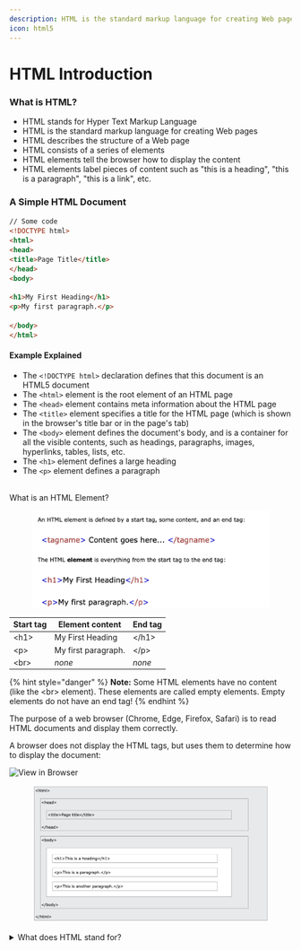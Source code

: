 ```yaml
---
description: HTML is the standard markup language for creating Web pages.
icon: html5
---
```


# HTML Introduction

### What is HTML?

* HTML stands for Hyper Text Markup Language
* HTML is the standard markup language for creating Web pages
* HTML describes the structure of a Web page
* HTML consists of a series of elements
* HTML elements tell the browser how to display the content
* HTML elements label pieces of content such as "this is a heading", "this is a paragraph", "this is a link", etc.

### A Simple HTML Document

```html
// Some code
<!DOCTYPE html>
<html>
<head>
<title>Page Title</title>
</head>
<body>

<h1>My First Heading</h1>
<p>My first paragraph.</p>

</body>
</html>
```

#### Example Explained

* The `<!DOCTYPE html>` declaration defines that this document is an HTML5 document
* The `<html>` element is the root element of an HTML page
* The `<head>` element contains meta information about the HTML page
* The `<title>` element specifies a title for the HTML page (which is shown in the browser's title bar or in the page's tab)
* The `<body>` element defines the document's body, and is a container for all the visible contents, such as headings, paragraphs, images, hyperlinks, tables, lists, etc.
* The `<h1>` element defines a large heading
* The `<p>` element defines a paragraph

\
What is an HTML Element?

<figure><img src="../.gitbook/assets/image (21).png" alt=""><figcaption></figcaption></figure>

| Start tag | Element content     | End tag |
| --------- | ------------------- | ------- |
| \<h1>     | My First Heading    | \</h1>  |
| \<p>      | My first paragraph. | \</p>   |
| \<br>     | _none_              | _none_  |

{% hint style="danger" %}
**Note:** Some HTML elements have no content (like the \<br> element). These elements are called empty elements. Empty elements do not have an end tag!
{% endhint %}

The purpose of a web browser (Chrome, Edge, Firefox, Safari) is to read HTML documents and display them correctly.

A browser does not display the HTML tags, but uses them to determine how to display the document:

![View in Browser](https://www.w3schools.com/html/img_chrome.png)

<figure><img src="../.gitbook/assets/image (22).png" alt=""><figcaption></figcaption></figure>

<details>

<summary>What does HTML stand for?</summary>

```
// Some code
Hot Typing Markup Language
Home Typing Modern Language
Hyper Text Markup Language
Home Testing Mixed Language
```

</details>

